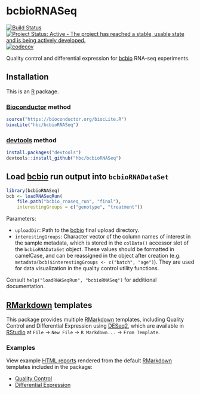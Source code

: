 # bcbioRNASeq

[![Build Status](https://travis-ci.org/hbc/bcbioRNASeq.svg?branch=master)](https://travis-ci.org/hbc/bcbioRNASeq)
[![Project Status: Active - The project has reached a stable, usable state and is being actively developed.](http://www.repostatus.org/badges/latest/active.svg)](http://www.repostatus.org/#active)
[![codecov](https://codecov.io/gh/hbc/bcbioRNASeq/branch/master/graph/badge.svg)](https://codecov.io/gh/hbc/bcbioRNASeq)

Quality control and differential expression for [bcbio][] RNA-seq experiments.


## Installation

This is an [R][] package.

### [Bioconductor][] method

```r
source("https://bioconductor.org/biocLite.R")
biocLite("hbc/bcbioRNASeq")
```

### [devtools][] method

```r
install.packages("devtools")
devtools::install_github("hbc/bcbioRNASeq")
```


## Load [bcbio][] run output into `bcbioRNADataSet`

```r
library(bcbioRNASeq)
bcb <- loadRNASeqRun(
    file.path("bcbio_rnaseq_run", "final"),
    interestingGroups = c("genotype", "treatment"))
```

Parameters:

- `uploadDir`: Path to the [bcbio][] final upload directory.
- `interestingGroups`: Character vector of the column names of interest in the sample metadata, which is stored in the `colData()` accessor slot of the `bcbioRNADataSet` object. These values should be formatted in camelCase, and can be reassigned in the object after creation (e.g. `metadata(bcb)$interestingGroups <- c("batch", "age")`). They are used for data visualization in the quality control utility functions.

Consult `help("loadRNASeqRun", "bcbioRNASeq")` for additional documentation.


## [RMarkdown][] templates

This package provides multiple [RMarkdown][] templates, including Quality Control and Differential Expression using [DESeq2][], which are available in [RStudio][] at `File` -> `New File` -> `R Markdown...` -> `From Template`.

### Examples

View example [HTML reports](http://bcb.io/bcbio_rnaseq_output_example) rendered from the default [RMarkdown][] templates included in the package:

- [Quality Control](http://bcb.io/bcbio_rnaseq_output_example/qc-master.html)
- [Differential Expression](http://bcb.io/bcbio_rnaseq_output_example/de-master.html)


[bcbio]: https://github.com/chapmanb/bcbio-nextgen
[Bioconductor]: https://bioconductor.org
[DESeq2]: https://bioconductor.org/packages/release/bioc/html/DESeq2.html
[devtools]: https://cran.r-project.org/package=devtools
[R]: https://www.r-project.org
[RMarkdown]: http://rmarkdown.rstudio.com
[RStudio]: https://www.rstudio.com
